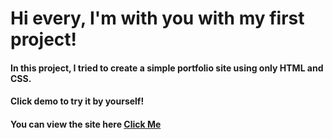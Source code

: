 # Hi every, I'm with you with my first project!

#### In this project, I tried to create a simple portfolio site using only HTML and CSS.

#### Click demo to try it by yourself!

#### You can view the site here [Click Me](https://ycelbeyli-first-project.netlify.app/)

